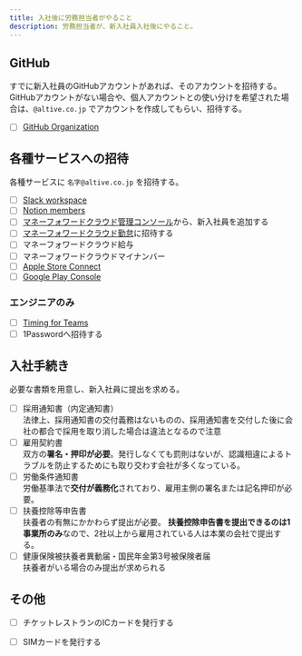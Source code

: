 ```yaml
---
title: 入社後に労務担当者がやること
description: 労務担当者が、新入社員入社後にやること。
---
```

## GitHub
すでに新入社員のGitHubアカウントがあれば、そのアカウントを招待する。
GitHubアカウントがない場合や、個人アカウントとの使い分けを希望された場合は、`@altive.co.jp` でアカウントを作成してもらい、招待する。

- [ ] [GitHub Organization](https://github.com/orgs/altive/people)

## 各種サービスへの招待
各種サービスに `名字@altive.co.jp` を招待する。

- [ ] [Slack workspace](https://altive.slack.com/admin)
- [ ] [Notion members](https://www.notion.so/altive/)
- [ ] [マネーフォワードクラウド管理コンソール](https://biz-admin.moneyforward.com/app/users)から、新入社員を追加する
- [ ] [マネーフォワードクラウド勤怠](https://attendance.moneyforward.com/my_page)に招待する
- [ ] マネーフォワードクラウド給与
- [ ] マネーフォワードクラウドマイナンバー
- [ ] [Apple Store Connect](https://appstoreconnect.apple.com/access/users)
- [ ] [Google Play Console](https://play.google.com/console/u/0/developers/8507323661724667240/users-and-permissions)

### エンジニアのみ
- [ ] [Timing for Teams](https://web.timingapp.com/teams)
- [ ] 1Passwordへ招待する

## 入社手続き
必要な書類を用意し、新入社員に提出を求める。

- [ ]  採用通知書（内定通知書）  
法律上、採用通知書の交付義務はないものの、採用通知書を交付した後に会社の都合で採用を取り消した場合は違法となるので注意
- [ ]  雇用契約書  
双方の**署名・押印が必要**。発行しなくても罰則はないが、認識相違によるトラブルを防止するためにも取り交わす会社が多くなっている。
- [ ]  労働条件通知書  
労働基準法で**交付が義務化**されており、雇用主側の署名または記名押印が必要。
- [ ]  扶養控除等申告書  
扶養者の有無にかかわらず提出が必要。
**扶養控除申告書を提出できるのは1事業所のみ**なので、2社以上から雇用されている人は本業の会社で提出する。
- [ ]  健康保険被扶養者異動届・国民年金第3号被保険者届  
扶養者がいる場合のみ提出が求められる

## その他
- [ ] チケットレストランのICカードを発行する
- [ ] SIMカードを発行する

